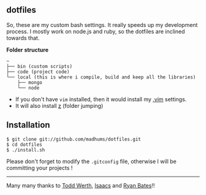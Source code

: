 ## dotfiles
So, these are my custom bash settings. It really speeds up my development process.
I mostly work on node.js and ruby, so the dotfiles are inclined towards that.

**Folder structure**
```
~
├── bin (custom scripts)
├── code (project code)
└── local (this is where i compile, build and keep all the libraries)
    ├── mongo
    └── node
```

* If you don't have `vim` installed, then it would install my [.vim](http://github.com/madhums/.vim) settings.
* It will also install [z](http://github.com/rupa/z) (folder jumping)

## Installation
    $ git clone git://github.com/madhums/dotfiles.git
    $ cd dotfiles
    $ ./install.sh

Please don't forget to modify the `.gitconfig` file, otherwise I will be committing your projects !

---
Many many thanks to [Todd Werth](https://github.com/twerth/dotfiles "todd's dotfiles"), [Isaacs](https://github.com/isaacs/dotfiles "isaacs's dotfiles") and [Ryan Bates](https://github.com/ryanb/dotfiles "ryan's dotfiles")!!
